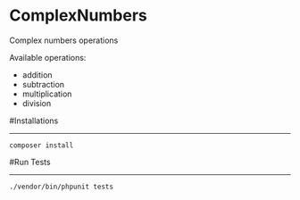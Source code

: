 # ComplexNumbers
Complex numbers operations

Available operations:
- addition
- subtraction
- multiplication
- division

#Installations
___

```shell
composer install
```


#Run Tests
___

```shell
./vendor/bin/phpunit tests
```

